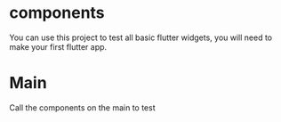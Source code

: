 # components

You can use this project to test all basic flutter widgets, you will need to
make your first flutter app.

# Main

Call the components on the main to test
